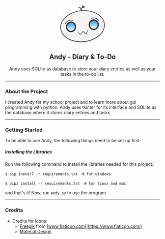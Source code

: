 <p align="center">
	<a href="https://github.com/volt9801/andy">
	    <img src="assets/Andy.png" alt="Logo" width="156" height="126">
	</a>

<h2 align="center">Andy - Diary & To-Do</h2>
<p align="center">Andy uses SQLite as database to store your diary entries as well as your tasks in the to-do list.</p>
</p>

---

### About the Project
I created Andy for my school project and to learn more about gui programming with python. Andy uses tkinter for its interface and SQLite as the database where it stores diary entries and tasks

---

### Getting Started
To be able to use Andy, the following things need to be set up first-

##### Installing the Libraries
Run the following command to install the libraries needed for this project:

`$ pip install -r requirements.txt  # for windows`

`$ pip3 install -r requirements.txt  # for linux and mac`

and that's it!
Now, run `andy.py` to use the program.

---

### Credits
+ Credits for Icons:
	+ [Freepik](http://www.freepik.com/) from [www.flaticon.com](https://www.flaticon.com/)
	+ [Material Design](https://material.io/resources/icons)
